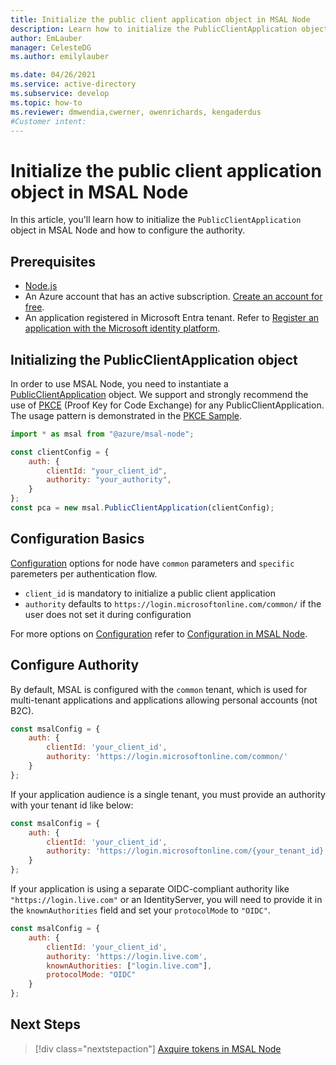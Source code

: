 ```yaml
---
title: Initialize the public client application object in MSAL Node 
description: Learn how to initialize the PublicClientApplication object in MSAL Node and how to configure the authority.
author: EmLauber
manager: CelesteDG
ms.author: emilylauber

ms.date: 04/26/2021
ms.service: active-directory
ms.subservice: develop
ms.topic: how-to
ms.reviewer: dmwendia,cwerner, owenrichards, kengaderdus
#Customer intent: 
---
```


# Initialize the public client application object in MSAL Node 

In this article, you'll learn how to initialize the `PublicClientApplication` object in MSAL Node and how to configure the authority.

## Prerequisites

- [Node.js](https://nodejs.org/en/download/)
- An Azure account that has an active subscription. [Create an account for free](https://azure.microsoft.com/free/?WT.mc_id=A261C142F).
- An application registered in Microsoft Entra tenant. Refer to [Register an application with the Microsoft identity platform](/entra/identity-platform/quickstart-register-app).

## Initializing the PublicClientApplication object

In order to use MSAL Node, you need to instantiate a [PublicClientApplication](/javascript/api/@azure/msal-node/publicclientapplication) object. We support and strongly recommend the use of [PKCE](https://tools.ietf.org/html/rfc7636#section-6.2) (Proof Key for Code Exchange) for any PublicClientApplication. The usage pattern is demonstrated in the [PKCE Sample](https://github.com/AzureAD/microsoft-authentication-library-for-js/tree/master/samples/msal-node-samples/auth-code-pkce).

```javascript
import * as msal from "@azure/msal-node";

const clientConfig = {
    auth: {
        clientId: "your_client_id",
        authority: "your_authority",
    }
};
const pca = new msal.PublicClientApplication(clientConfig);
```

## Configuration Basics

[Configuration](/javascript/api/@azure/msal-node/configuration) options for node have `common` parameters and `specific` paremeters per authentication flow.

- `client_id` is mandatory to initialize a public client application
- `authority` defaults to `https://login.microsoftonline.com/common/` if the user does not set it during configuration

For more options on [Configuration](/javascript/api/@azure/msal-node/configuration) refer to [Configuration in MSAL Node](./configuration.md).

## Configure Authority

By default, MSAL is configured with the `common` tenant, which is used for multi-tenant applications and applications allowing personal accounts (not B2C).
```javascript
const msalConfig = {
    auth: {
        clientId: 'your_client_id',
        authority: 'https://login.microsoftonline.com/common/'
    }
};
```

If your application audience is a single tenant, you must provide an authority with your tenant id like below:

```javascript
const msalConfig = {
    auth: {
        clientId: 'your_client_id',
        authority: 'https://login.microsoftonline.com/{your_tenant_id}'
    }
};
```

If your application is using a separate OIDC-compliant authority like `"https://login.live.com"` or an IdentityServer, you will need to provide it in the `knownAuthorities` field and set your `protocolMode` to `"OIDC"`.

```javascript
const msalConfig = {
    auth: {
        clientId: 'your_client_id',
        authority: 'https://login.live.com',
        knownAuthorities: ["login.live.com"],
        protocolMode: "OIDC"
    }
};
```

## Next Steps

> [!div class="nextstepaction"]
> [Axquire tokens in MSAL Node](request.md)